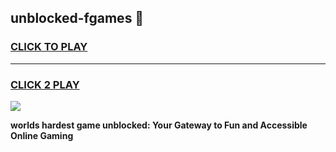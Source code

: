 
## unblocked-fgames 👋
<h3>
<a href="https://premium.freeplayer.one?title=unblocked-fgames&ref=14F">CLICK TO PLAY</a></h3>
<hr>

<h3>
<a href="https://premium.freeplayer.one?title=unblocked-fgames&ref=14F">CLICK 2 PLAY</a>
  
</h3>

<a href="https://premium.freeplayer.one?title=unblocked-fgames&ref=12F/"><img src="https://clearcache.store/games.png"></a>


**worlds hardest game unblocked: Your Gateway to Fun and Accessible Online Gaming**
